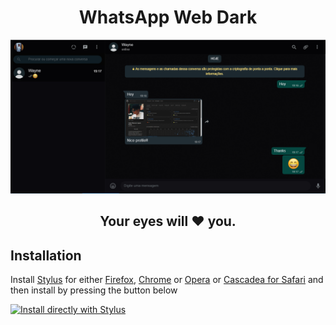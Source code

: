 <h1 align="center">WhatsApp Web Dark</h1>

<p align="center">
  <img src="assets/dark-wpp.png" />
</p>

<h2 align="center">Your eyes will ❤️ you.</h2>

## Installation
<p>
  Install <a href="https://add0n.com/stylus.html" rel="nofollow">Stylus</a> for either <a href="https://addons.mozilla.org/en-US/firefox/addon/styl-us/" rel="nofollow">Firefox</a>, <a href="https://chrome.google.com/webstore/detail/stylus/clngdbkpkpeebahjckkjfobafhncgmne" rel="nofollow">Chrome</a> or <a href="https://addons.opera.com/en-gb/extensions/details/stylus/" rel="nofollow">Opera</a> or <a href="https://cascadea.app/" rel="nofollow">Cascadea for Safari</a> and then install by pressing the button below
</p>

[![Install directly with Stylus](https://img.shields.io/badge/Install%20directly%20with-Stylus-285959.svg)](https://raw.githubusercontent.com/joaomarcoslp3/Dark-Wpp/master/dark-wpp.user.css)

